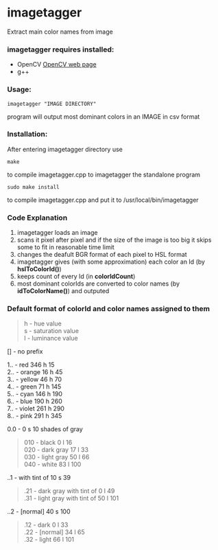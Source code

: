 # imagetagger
Extract main color names from image

### imagetagger requires installed:
* OpenCV    [OpenCV web page](http://opencv.org/)
* g++       

### Usage:  

    imagetagger "IMAGE DIRECTORY"  
program will output most dominant colors in an IMAGE in csv format

### Installation:  
After entering imagetagger directory use  

    make  
to compile imagetagger.cpp to imagetagger the standalone program  

    sudo make install
to compile imagetagger.cpp and put it to /usr/local/bin/imagetagger

### Code Explanation
1. imagetagger loads an image  
2. scans it pixel after pixel and if the size of the image is too big it skips some to fit in reasonable time limit
3. changes the deafult BGR format of each pixel to HSL format
4. imagetagger gives (with some approximation) each color an Id (by __hslToColorId()__)
5. keeps count of every Id (in __colorIdCount__) 
6. most dominant colorIds are converted to color names (by __idToColorName()__) and outputed

### Default format of colorId and color names assigned to them

> h - hue value  
  s - saturation value  
  l - luminance value  

[] - no prefix

1.. - red			     346 h  15  
2.. - orange			  16 h  45  
3.. - yellow			  46 h  70  
4.. - green		  	  71 h 145  
5.. - cyan		  	 146 h 190  
6.. - blue		  	 190 h 260  
7.. - violet			 261 h 290  
8.. - pink	  	 	 291 h 345  

0.0 - 0   s 10  shades of gray  
>	010 - black		     0 l  16  
	020 - dark gray		17 l  33  
	030 - light gray	50 l  66  
	040 - white			  83 l 100  

..1 - 	with tint of 10 s  39  
>	.21 - dark gray with tint of	0  l  49  
	.31 - light gray with tint of	50 l 101  

 ..2 - [normal] 	40  s 100  
>	.12 - dark    		 0 l  33  
	.22 - [normal]   	34 l  65  
	.32 - light		    66 l 101  
